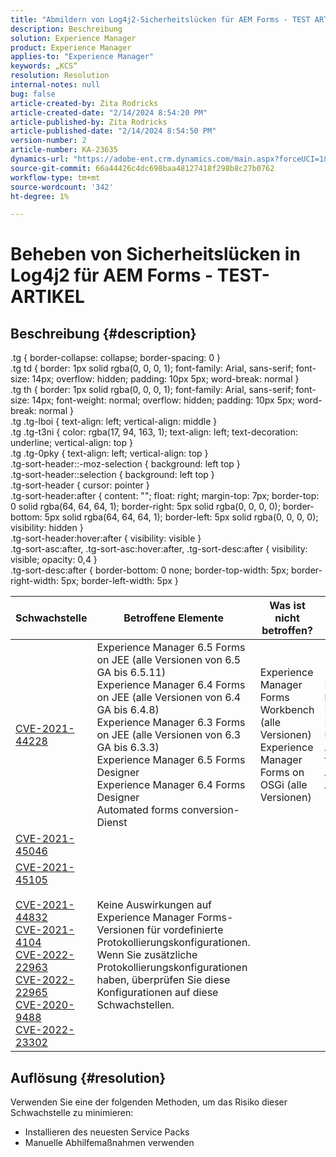 ```yaml
---
title: "Abmildern von Log4j2-Sicherheitslücken für AEM Forms - TEST ARTICLE"
description: Beschreibung
solution: Experience Manager
product: Experience Manager
applies-to: "Experience Manager"
keywords: „KCS“
resolution: Resolution
internal-notes: null
bug: false
article-created-by: Zita Rodricks
article-created-date: "2/14/2024 8:54:20 PM"
article-published-by: Zita Rodricks
article-published-date: "2/14/2024 8:54:50 PM"
version-number: 2
article-number: KA-23635
dynamics-url: "https://adobe-ent.crm.dynamics.com/main.aspx?forceUCI=1&pagetype=entityrecord&etn=knowledgearticle&id=be2b3638-7bcb-ee11-9079-6045bd0063aa"
source-git-commit: 66a44426c4dc698baa48127418f298b8c27b0762
workflow-type: tm+mt
source-wordcount: '342'
ht-degree: 1%

---
```


# Beheben von Sicherheitslücken in Log4j2 für AEM Forms - TEST-ARTIKEL

## Beschreibung {#description}

.tg { border-collapse: collapse; border-spacing: 0 }<br>.tg td { border: 1px solid rgba(0, 0, 0, 1); font-family: Arial, sans-serif; font-size: 14px; overflow: hidden; padding: 10px 5px; word-break: normal }<br>.tg th { border: 1px solid rgba(0, 0, 0, 1); font-family: Arial, sans-serif; font-size: 14px; font-weight: normal; overflow: hidden; padding: 10px 5px; word-break: normal }<br>.tg .tg-lboi { text-align: left; vertical-align: middle }<br>.tg .tg-t3ni { color: rgba(17, 94, 163, 1); text-align: left; text-decoration: underline; vertical-align: top }<br>.tg .tg-0pky { text-align: left; vertical-align: top }<br>.tg-sort-header::-moz-selection { background: left top }<br>.tg-sort-header::selection { background: left top }<br>.tg-sort-header { cursor: pointer }<br>.tg-sort-header:after { content: &quot;&quot;; float: right; margin-top: 7px; border-top: 0 solid rgba(64, 64, 64, 1); border-right: 5px solid rgba(0, 0, 0, 0); border-bottom: 5px solid rgba(64, 64, 64, 1); border-left: 5px solid rgba(0, 0, 0, 0); visibility: hidden }<br>.tg-sort-header:hover:after { visibility: visible }<br>.tg-sort-asc:after, .tg-sort-asc:hover:after, .tg-sort-desc:after { visibility: visible; opacity: 0,4 }<br>.tg-sort-desc:after { border-bottom: 0 none; border-top-width: 5px; border-right-width: 5px; border-left-width: 5px }

| Schwachstelle | Betroffene Elemente | Was ist nicht betroffen? | Status |
| --- | --- | --- | --- |
| [CVE-2021-44228](https://cve.mitre.org/cgi-bin/cvename.cgi?name=2021-44228) | Experience Manager 6.5 Forms on JEE (alle Versionen von 6.5 GA bis 6.5.11)<br>Experience Manager 6.4 Forms on JEE (alle Versionen von 6.4 GA bis 6.4.8)<br>Experience Manager 6.3 Forms on JEE (alle Versionen von 6.3 GA bis 6.3.3)<br>Experience Manager 6.5 Forms Designer<br>Experience Manager 6.4 Forms Designer<br>Automated forms conversion-Dienst | Experience Manager Forms Workbench (alle Versionen)<br>Experience Manager Forms on OSGi (alle Versionen) | Diese wurden behoben. Weitere Informationen zu Fehlerbehebungen und Abhilfemaßnahmen finden Sie im Abschnitt Auflösung . |
| [CVE-2021-45046](https://cve.mitre.org/cgi-bin/cvename.cgi?name=2021-45046) |
| [CVE-2021-45105<br><br>CVE-2021-44832<br>CVE-2021-4104<br>CVE-2022-22963<br>CVE-2022-22965<br>CVE-2020-9488<br>CVE-2022-23302](https://cve.miter.org/cgi-bin/cvename.cgi?name=CVE-2021-45105) | Keine Auswirkungen auf Experience Manager Forms-Versionen für vordefinierte Protokollierungskonfigurationen. Wenn Sie zusätzliche Protokollierungskonfigurationen haben, überprüfen Sie diese Konfigurationen auf diese Schwachstellen. | <br> <br> <br> <br> <br> <br> <br> |



## Auflösung {#resolution}


Verwenden Sie eine der folgenden Methoden, um das Risiko dieser Schwachstelle zu minimieren:

- Installieren des neuesten Service Packs
- Manuelle Abhilfemaßnahmen verwenden

